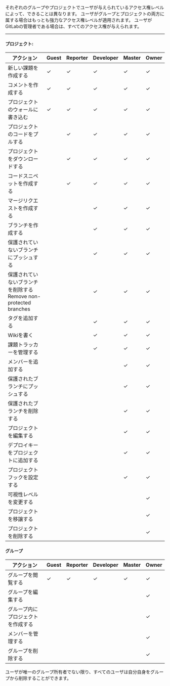 それぞれのグループやプロジェクトでユーザが与えられているアクセス権レベルによって、できることは異なります。
ユーザがグループとプロジェクトの両方に属する場合はもっとも強力なアクセス権レベルが適用されます。
ユーザがGitLabの管理者である場合は、すべてのアクセス権が与えられます。

---

#### プロジェクト:


| アクション| Guest | Reporter | Developer | Master | Owner|
|-------|-------|----------|-----------|--------|------|
|新しい課題を作成する|✓|✓|✓|✓|✓|
|コメントを作成する|✓|✓|✓|✓|✓|
|プロジェクトのウォールに書き込む|✓|✓|✓|✓|✓|
|プロジェクトのコードをプルする| |✓|✓|✓|✓|
|プロジェクトをダウンロードする| |✓|✓|✓|✓|
|コードスニペットを作成する| |✓|✓|✓|✓|
|マージリクエストを作成する| ||✓|✓|✓|
|ブランチを作成する| ||✓|✓|✓|
|保護されていないブランチにプッシュする| ||✓|✓|✓|
|保護されていないブランチを削除するRemove non-protected branches| ||✓|✓|✓|
|タグを追加する| ||✓|✓|✓|
|Wikiを書く| ||✓|✓|✓|
|課題トラッカーを管理する| ||✓|✓|✓|
|メンバーを追加する| |||✓|✓|
|保護されたブランチにプッシュする| |||✓|✓|
|保護されたブランチを削除する| |||✓|✓|
|プロジェクトを編集する| |||✓|✓|
|デプロイキーをプロジェクトに追加する| |||✓|✓|
|プロジェクトフックを設定する| |||✓|✓|
|可視性レベルを変更する| ||||✓|
|プロジェクトを移譲する| ||||✓|
|プロジェクトを削除する| ||||✓|

#### グループ

|アクション|Guest|Reporter|Developer|Master|Owner|
|------|-----|--------|---------|------|-----|
|グループを閲覧する|✓|✓|✓|✓|✓|
|グループを編集する|||||✓|
|グループ内にプロジェクトを作成する|||||✓|
|メンバーを管理する|||||✓|
|グループを削除する|||||✓|

ユーザが唯一のグループ所有者でない限り、すべてのユーザは自分自身をグループから削除することができます。
